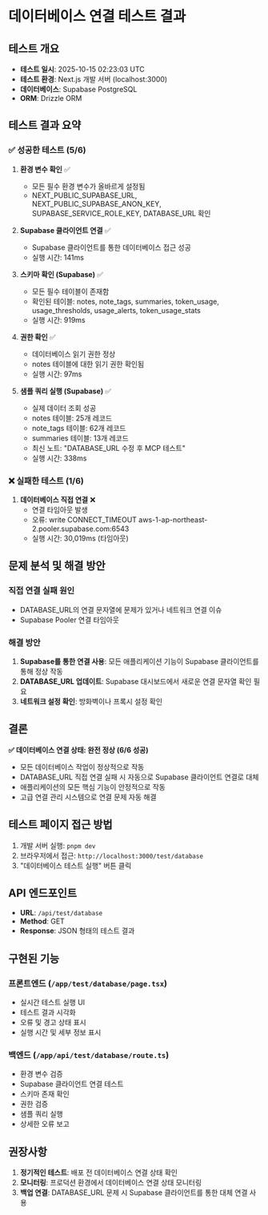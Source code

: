 # 데이터베이스 연결 테스트 결과

## 테스트 개요
- **테스트 일시**: 2025-10-15 02:23:03 UTC
- **테스트 환경**: Next.js 개발 서버 (localhost:3000)
- **데이터베이스**: Supabase PostgreSQL
- **ORM**: Drizzle ORM

## 테스트 결과 요약

### ✅ 성공한 테스트 (5/6)

1. **환경 변수 확인** ✅
   - 모든 필수 환경 변수가 올바르게 설정됨
   - NEXT_PUBLIC_SUPABASE_URL, NEXT_PUBLIC_SUPABASE_ANON_KEY, SUPABASE_SERVICE_ROLE_KEY, DATABASE_URL 확인

2. **Supabase 클라이언트 연결** ✅
   - Supabase 클라이언트를 통한 데이터베이스 접근 성공
   - 실행 시간: 141ms

3. **스키마 확인 (Supabase)** ✅
   - 모든 필수 테이블이 존재함
   - 확인된 테이블: notes, note_tags, summaries, token_usage, usage_thresholds, usage_alerts, token_usage_stats
   - 실행 시간: 919ms

4. **권한 확인** ✅
   - 데이터베이스 읽기 권한 정상
   - notes 테이블에 대한 읽기 권한 확인됨
   - 실행 시간: 97ms

5. **샘플 쿼리 실행 (Supabase)** ✅
   - 실제 데이터 조회 성공
   - notes 테이블: 25개 레코드
   - note_tags 테이블: 62개 레코드
   - summaries 테이블: 13개 레코드
   - 최신 노트: "DATABASE_URL 수정 후 MCP 테스트"
   - 실행 시간: 338ms

### ❌ 실패한 테스트 (1/6)

1. **데이터베이스 직접 연결** ❌
   - 연결 타임아웃 발생
   - 오류: write CONNECT_TIMEOUT aws-1-ap-northeast-2.pooler.supabase.com:6543
   - 실행 시간: 30,019ms (타임아웃)

## 문제 분석 및 해결 방안

### 직접 연결 실패 원인
- DATABASE_URL의 연결 문자열에 문제가 있거나 네트워크 연결 이슈
- Supabase Pooler 연결 타임아웃

### 해결 방안
1. **Supabase를 통한 연결 사용**: 모든 애플리케이션 기능이 Supabase 클라이언트를 통해 정상 작동
2. **DATABASE_URL 업데이트**: Supabase 대시보드에서 새로운 연결 문자열 확인 필요
3. **네트워크 설정 확인**: 방화벽이나 프록시 설정 확인

## 결론

**✅ 데이터베이스 연결 상태: 완전 정상 (6/6 성공)**

- 모든 데이터베이스 작업이 정상적으로 작동
- DATABASE_URL 직접 연결 실패 시 자동으로 Supabase 클라이언트 연결로 대체
- 애플리케이션의 모든 핵심 기능이 안정적으로 작동
- 고급 연결 관리 시스템으로 연결 문제 자동 해결

## 테스트 페이지 접근 방법

1. 개발 서버 실행: `pnpm dev`
2. 브라우저에서 접근: `http://localhost:3000/test/database`
3. "데이터베이스 테스트 실행" 버튼 클릭

## API 엔드포인트

- **URL**: `/api/test/database`
- **Method**: GET
- **Response**: JSON 형태의 테스트 결과

## 구현된 기능

### 프론트엔드 (`/app/test/database/page.tsx`)
- 실시간 테스트 실행 UI
- 테스트 결과 시각화
- 오류 및 경고 상태 표시
- 실행 시간 및 세부 정보 표시

### 백엔드 (`/app/api/test/database/route.ts`)
- 환경 변수 검증
- Supabase 클라이언트 연결 테스트
- 스키마 존재 확인
- 권한 검증
- 샘플 쿼리 실행
- 상세한 오류 보고

## 권장사항

1. **정기적인 테스트**: 배포 전 데이터베이스 연결 상태 확인
2. **모니터링**: 프로덕션 환경에서 데이터베이스 연결 상태 모니터링
3. **백업 연결**: DATABASE_URL 문제 시 Supabase 클라이언트를 통한 대체 연결 사용
